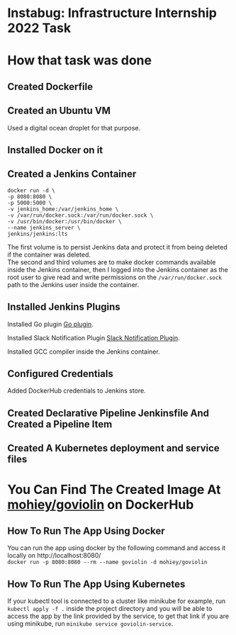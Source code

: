 ﻿
# Instabug: Infrastructure Internship 2022 Task  
  
  
# How that task was done  

## Created Dockerfile  
  
## Created an Ubuntu VM  
  
Used a digital ocean droplet for that purpose.  
  
## Installed Docker on it  
  
  
## Created a Jenkins Container  
  
`docker run -d \`  
`-p 8080:8080 \ `  
`-p 5000:5000 \ `  
`-v jenkins_home:/var/jenkins_home \`  
`-v /var/run/docker.sock:/var/run/docker.sock \ `  
`-v /usr/bin/docker:/usr/bin/docker \`  
`--name jenkins_server \ `  
`jenkins/jenkins:lts `  
  
The first volume is to persist Jenkins data and protect it from being deleted if the container was deleted.  
The second and third volumes are to make docker commands available inside the Jenkins container, then I logged into the Jenkins container as the root user to give read and write permissions on the `/var/run/docker.sock` path to the Jenkins user inside the container.  
  
## Installed Jenkins Plugins  
  
Installed Go plugin [Go plugin](https://plugins.jenkins.io/golang/).
  
Installed Slack Notification Plugin [Slack Notification Plugin](https://plugins.jenkins.io/slack/).  
  
Installed GCC compiler inside the Jenkins container.
  
## Configured Credentials  
  
Added DockerHub credentials to Jenkins store.  
  
## Created Declarative Pipeline Jenkinsfile And Created a Pipeline Item  
  
## Created A Kubernetes deployment and service files  
  
# You Can Find The Created Image At [mohiey/goviolin](https://hub.docker.com/repository/docker/mohiey/goviolin) on DockerHub  
  
  
  
## How To Run The App Using Docker  
You can run the app using docker by the following command and access it locally on http://localhost:8080/  
`docker run -p 8080:8080 --rm --name goviolin -d mohiey/goviolin`  
  
  
## How To Run The App Using Kubernetes  
If your kubectl tool is connected to a cluster like minikube for example, run `kubectl apply -f .` inside the project directory and you will be able to access the app by the link provided by the service, to get that link if you are using minikube, run `minikube service goviolin-service`.